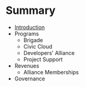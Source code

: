 # Summary

* [Introduction](README.md)
* Programs
   * Brigade
   * Civic Cloud
   * Developers' Alliance
   * Project Support
* Revenues
   * Alliance Memberships
* Governance

